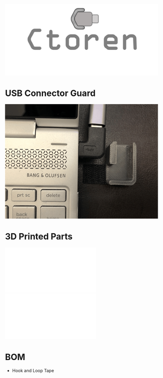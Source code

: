 ![Ctoren](img/ctoren.png)  
# USB Connector Guard  

![Ctoren](img/ctoren.gif)

# 3D Printed Parts
  
![Ctoren Type-C 90 degree for Right side](3d/Ctoren_R.stl)  
![Ctoren Type-C 90 degree for Left Side](3d/Ctoren_L.stl)  

# BOM
- Hook and Loop Tape 
